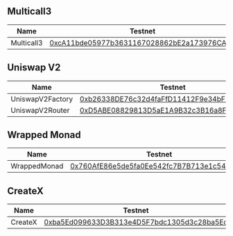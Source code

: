 ## Multicall3

| Name         | Testnet                                                                                                                                      |
| ------------ | -------------------------------------------------------------------------------------------------------------------------------------------- |
| Multicall3   | [0xcA11bde05977b3631167028862bE2a173976CA11](https://testnet.monadexplorer.com/address/0xcA11bde05977b3631167028862bE2a173976CA11) |

## Uniswap V2

| Name             | Testnet                                                                                                                                      |
| ---------------- | -------------------------------------------------------------------------------------------------------------------------------------------- |
| UniswapV2Factory | [0xb26338DE76c32d4faFfD11412F9e34bF31151fd8](https://testnet.monadexplorer.com/address/0xb26338DE76c32d4faFfD11412F9e34bF31151fd8) |
| UniswapV2Router  | [0xD5ABE08829813D5aE1A9B32c3B16a8Fba07F9506](https://testnet.monadexplorer.com/address/0xD5ABE08829813D5aE1A9B32c3B16a8Fba07F9506) |

## Wrapped Monad

| Name         | Testnet                                                                                                                                      |
| ------------ | -------------------------------------------------------------------------------------------------------------------------------------------- |
| WrappedMonad | [0x760AfE86e5de5fa0Ee542fc7B7B713e1c5425701](https://testnet.monadexplorer.com/address/0x760AfE86e5de5fa0Ee542fc7B7B713e1c5425701) |

## CreateX

| Name         | Testnet                                                                                                                                      |
| ------------ | -------------------------------------------------------------------------------------------------------------------------------------------- |
| CreateX      | [0xba5Ed099633D3B313e4D5F7bdc1305d3c28ba5Ed](https://testnet.monadexplorer.com/address/0xba5Ed099633D3B313e4D5F7bdc1305d3c28ba5Ed) |
